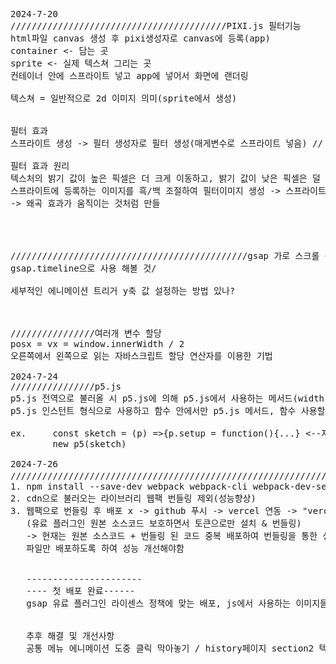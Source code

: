 <pre style="width: 100%; height:100%">
2024-7-20
/////////////////////////////////////////PIXI.js 필터기능
html파일 canvas 생성 후 pixi생성자로 canvas에 등록(app)
container <- 담는 곳
sprite <- 실제 텍스쳐 그리는 곳
컨테이너 안에 스프라이트 넣고 app에 넣어서 화면에 랜더링

텍스쳐 = 일반적으로 2d 이미지 의미(sprite에서 생성)


필터 효과
스프라이트 생성 -> 필터 생성자로 필터 생성(매게변수로 스프라이트 넣음) // 디스플레이스먼트 필터 사용 -> 컨테이너에 넣음 -> app에 등록

필터 효과 원리
텍스처의 밝기 값이 높은 픽셀은 더 크게 이동하고, 밝기 값이 낮은 픽셀은 덜 이동
스프라이트에 등록하는 이미지를 흑/백 조절하여 필터이미지 생성 -> 스프라이트의 위치를 이동 시키면 필터가 사용하는 변위 기준점 변경 / 다른 텍스처 픽셀 값을 사용하여 변위를 계산하게 만듬
-> 왜곡 효과가 움직이는 것처럼 만들




/////////////////////////////////////////////gsap 가로 스크롤 등록 시 리사이즈 후 스크롤 위치 변경 에니메이션 충돌 관련
gsap.timeline으로 사용 해볼 것/

세부적인 에니메이션 트리거 y축 값 설정하는 방법 있나?



////////////////여러개 변수 할당
posx = vx = window.innerWidth / 2 
오른쪽에서 왼쪽으로 읽는 자바스크립트 할당 연산자를 이용한 기법

2024-7-24
////////////////p5.js
p5.js 전역으로 불러올 시 p5.js에 의해 p5.js에서 사용하는 메서드(width,height,dist...), or 자동 실행 함수(draw, setup...)등이 자동으로 전역변수에 등록되므로
p5.js 인스턴트 형식으로 사용하고 함수 안에서만 p5.js 메서드, 함수 사용할 것 

ex.     const sketch = (p) =>{p.setup = function(){...} <--자동실행함수 }
        new p5(sketch)

2024-7-26
//////////////////////////////////////////////////////////////////////// gsap 유료 플러그인 라이센스 정책 위반 하지 않고 웹팩/바벨/vercel로 배포하기
1. npm install --save-dev webpack webpack-cli webpack-dev-server @babel/core @babel/preset-env babel-loader
2. cdn으로 불러오는 라이브러리 웹팩 번들링 제외(성능향상)
3. 웹팩으로 번들링 후 배포 x -> github 푸시 -> vercel 연동 -> "vercel-build": "npm install && npm run build"에 의해 버셀 빌드 과정에서 웹팩으로 번들링 && 유료 플러그인 토큰으로 설치
   (유료 플러그인 원본 소스코드 보호하면서 토큰으로만 설치 & 번들링) 
   -> 현재는 원본 소스코드 + 번들링 된 코드 중복 배포하여 번들링을 통한 성능 개선이 되지 않지만 최종 완성 시 .vercelignore에 원본 소스코드를 넣고 빌드시에만 사용하고 배포시에는 번들링 된
   파일만 배포하도록 하여 성능 개선해야함


   ----------------------
   ---- 첫 배포 완료------
   gsap 유료 플러그인 라이센스 정책에 맞는 배포, js에서 사용하는 이미지들 번들링, cdn파일 제외하고 나머지 라이브러리 번들링, 바벨을 통한 브라우저 호환성(es6문법)


   추후 해결 및 개선사항
   공통 메뉴 에니메이션 도중 클릭 막아놓기 / history페이지 section2 텍스트 대충 채워놓기, history페이지 section4 이미지 용량 큰 이미지 번들링 어떤식으로 할지? 화질이 떨어지는 문제 어떻게?,reveal에니메이션 어떤식으로 디자인할지? / gallery페이지 contact버튼 만들어서 추후 포트폴리오 사이트 링크 달아놓기 / cheer페이지 마지막섹션 물리엔진 작용범위 화면 리사이즈 시 재조정코드 넣기 or 화면 특정 범위 아래로 작아질 시 카드 display:none주고 다 날릴지? / 모든 페이지 화면 리사이즈 시 scroll초기화시켜서 에니메이션 초기화 코드 넣는게 조아보임(방법 찾아보기)

</pre>
